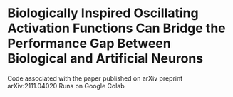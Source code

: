 # Biologically Inspired Oscillating Activation Functions Can Bridge the Performance Gap Between Biological and Artificial Neurons
Code associated with the paper published on arXiv preprint arXiv:2111.04020
Runs on Google Colab
